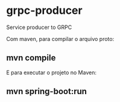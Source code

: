# grpc-producer
Service producer to GRPC

Com maven, para compilar o arquivo proto:

## mvn compile

E para executar o projeto no Maven:

## mvn spring-boot:run
